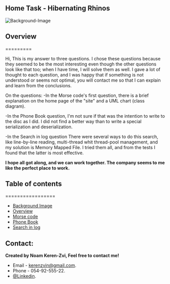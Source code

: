 ## Home Task - Hibernating Rhinos

![Background-Image](./src/cover-photo.jpg)

## Overview

=========

Hi, This is my answer to three questions. I chose these questions because they seemed to be the most interesting even though the other questions look like that too; when I have time, I will solve them as well.
I gave a lot of thought to each question, and I was happy that if something is not understood or seems not optimal, you will contact me so that I can explain and learn from the conclusions.

On the questions:
-In the Morse code's first question, there is a brief explanation on the home page of the "site" and a UML chart (class diagram).

-In the Phone Book question, I'm not sure if that was the intention to write to the disc as I did. I did not find a better way than to write a special serialization and deserialization.

-In the Search in log question
There were several ways to do this search, like line-by-line reading, multi-thread whit thread-pool management, and my solution is Memory Mapped File. I tried them all, and from the tests I found that the latter is most effective.

**I hope all got along, and we can work together. The company seems to me like the perfect place to work.**

## Table of contents

=================

- [Background Image](#noam-portfolio)
- [Overview](#overview)
- [Morse code](#what-language)
- [Phone Book](#features)
- [Search in log](#general-features-list)

## Contact:

**Created by Noam Keren-Zvi, Feel free to contact me!**

- Email - [kerenzvin@gmail.com](mailto:kerenzvin@gmail.com).
- Phone - 054-92-555-22.
- [@Linkedin](https://www.linkedin.com/in/noam-keren-zvi-61784813b/).
